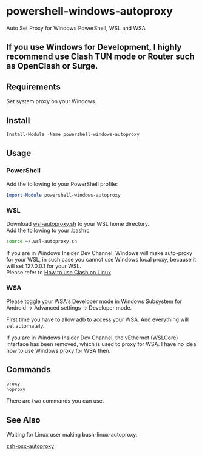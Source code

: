 # powershell-windows-autoproxy

Auto Set Proxy for Windows PowerShell, WSL and WSA

## If you use Windows for Development, I highly recommend use Clash TUN mode or Router such as OpenClash or Surge.

## Requirements

Set system proxy on your Windows.

## Install

```powershell
Install-Module -Name powershell-windows-autoproxy
```

## Usage

### PowerShell

Add the following to your PowerShell profile:

```powershell
Import-Module powershell-windows-autoproxy
```

### WSL

Download [wsl-autoproxy.sh](https://github.com/HuaDeity/powershell-windows-autoproxy/blob/main/wsl-autoproxy.sh) to your WSL home directory.  
Add the following to your .bashrc

```bash
source ~/.wsl-autoproxy.sh
```

If you are in Windows Insider Dev Channel, Windows will make auto-proxy for your WSL, in such case you cannot use Windows local proxy, because it will set 127.0.0.1 for your WSL.  
Please refer to [How to use Clash on Linux](https://blog.zzsqwq.cn/posts/how-to-use-clash-on-linux/)

### WSA

Please toggle your WSA's Developer mode in Windows Subsystem for Android -> Advanced settings -> Developer mode.

First time you have to allow adb to access your WSA.
And everything will set automately.

If you are in Windows Insider Dev Channel, the vEthernet (WSLCore) interface has been removed, which is used to proxy for WSA. I have no idea how to use Windows proxy for WSA then.

## Commands

```powershell
proxy
noproxy
```

There are two commands you can use.

## See Also

Waiting for Linux user making bash-linux-autoproxy.

[zsh-osx-autoproxy](https://github.com/HuaDeity/zsh-osx-autoproxy)
